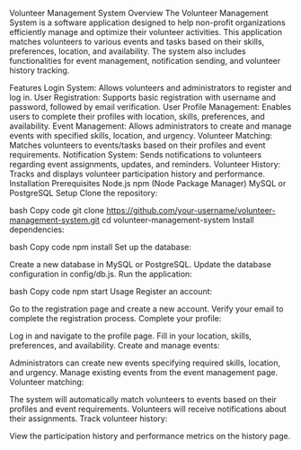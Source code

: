 Volunteer Management System
Overview
The Volunteer Management System is a software application designed to help non-profit organizations efficiently manage and optimize their volunteer activities. This application matches volunteers to various events and tasks based on their skills, preferences, location, and availability. The system also includes functionalities for event management, notification sending, and volunteer history tracking.

Features
Login System: Allows volunteers and administrators to register and log in.
User Registration: Supports basic registration with username and password, followed by email verification.
User Profile Management: Enables users to complete their profiles with location, skills, preferences, and availability.
Event Management: Allows administrators to create and manage events with specified skills, location, and urgency.
Volunteer Matching: Matches volunteers to events/tasks based on their profiles and event requirements.
Notification System: Sends notifications to volunteers regarding event assignments, updates, and reminders.
Volunteer History: Tracks and displays volunteer participation history and performance.
Installation
Prerequisites
Node.js
npm (Node Package Manager)
MySQL or PostgreSQL
Setup
Clone the repository:

bash
Copy code
git clone https://github.com/your-username/volunteer-management-system.git
cd volunteer-management-system
Install dependencies:

bash
Copy code
npm install
Set up the database:

Create a new database in MySQL or PostgreSQL.
Update the database configuration in config/db.js.
Run the application:

bash
Copy code
npm start
Usage
Register an account:

Go to the registration page and create a new account.
Verify your email to complete the registration process.
Complete your profile:

Log in and navigate to the profile page.
Fill in your location, skills, preferences, and availability.
Create and manage events:

Administrators can create new events specifying required skills, location, and urgency.
Manage existing events from the event management page.
Volunteer matching:

The system will automatically match volunteers to events based on their profiles and event requirements.
Volunteers will receive notifications about their assignments.
Track volunteer history:

View the participation history and performance metrics on the history page.

